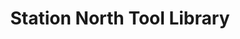 ---
title: "Station North Tool Library"
url: /baltimore/station-north-tool-library/
shop: doityourself
---